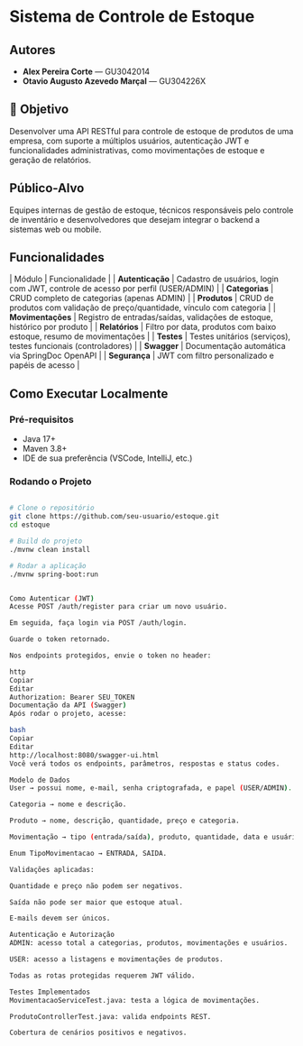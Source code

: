 # Sistema de Controle de Estoque

## Autores
- **Alex Pereira Corte** — GU3042014  
- **Otavio Augusto Azevedo Marçal** — GU304226X

## 📌 Objetivo

Desenvolver uma API RESTful para controle de estoque de produtos de uma empresa, com suporte a múltiplos usuários, autenticação JWT e funcionalidades administrativas, como movimentações de estoque e geração de relatórios.

## Público-Alvo

Equipes internas de gestão de estoque, técnicos responsáveis pelo controle de inventário e desenvolvedores que desejam integrar o backend a sistemas web ou mobile.


## Funcionalidades

| Módulo  			| Funcionalidade |
| **Autenticação** 	| Cadastro de usuários, login com JWT, controle de acesso por perfil (USER/ADMIN) |
| **Categorias** 	| CRUD completo de categorias (apenas ADMIN) |
| **Produtos** 		| CRUD de produtos com validação de preço/quantidade, vínculo com categoria |
| **Movimentações** | Registro de entradas/saídas, validações de estoque, histórico por produto |
| **Relatórios** 	| Filtro por data, produtos com baixo estoque, resumo de movimentações |
| **Testes** 		| Testes unitários (serviços), testes funcionais (controladores) |
| **Swagger** 		| Documentação automática via SpringDoc OpenAPI |
| **Segurança** 	| JWT com filtro personalizado e papéis de acesso |


## Como Executar Localmente

### Pré-requisitos

- Java 17+
- Maven 3.8+
- IDE de sua preferência (VSCode, IntelliJ, etc.)

### Rodando o Projeto

```bash

# Clone o repositório
git clone https://github.com/seu-usuario/estoque.git
cd estoque

# Build do projeto
./mvnw clean install

# Rodar a aplicação
./mvnw spring-boot:run


Como Autenticar (JWT)
Acesse POST /auth/register para criar um novo usuário.

Em seguida, faça login via POST /auth/login.

Guarde o token retornado.

Nos endpoints protegidos, envie o token no header:

http
Copiar
Editar
Authorization: Bearer SEU_TOKEN
Documentação da API (Swagger)
Após rodar o projeto, acesse:

bash
Copiar
Editar
http://localhost:8080/swagger-ui.html
Você verá todos os endpoints, parâmetros, respostas e status codes.

Modelo de Dados
User → possui nome, e-mail, senha criptografada, e papel (USER/ADMIN).

Categoria → nome e descrição.

Produto → nome, descrição, quantidade, preço e categoria.

Movimentação → tipo (entrada/saída), produto, quantidade, data e usuário.

Enum TipoMovimentacao → ENTRADA, SAIDA.

Validações aplicadas:

Quantidade e preço não podem ser negativos.

Saída não pode ser maior que estoque atual.

E-mails devem ser únicos.

Autenticação e Autorização
ADMIN: acesso total a categorias, produtos, movimentações e usuários.

USER: acesso a listagens e movimentações de produtos.

Todas as rotas protegidas requerem JWT válido.

Testes Implementados
MovimentacaoServiceTest.java: testa a lógica de movimentações.

ProdutoControllerTest.java: valida endpoints REST.

Cobertura de cenários positivos e negativos.
